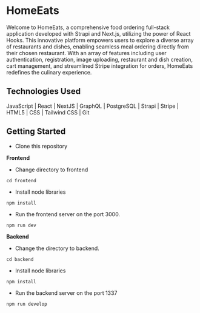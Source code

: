 # HomeEats

Welcome to HomeEats, a comprehensive food ordering full-stack application developed with Strapi and Next.js, utilizing the power of React Hooks. This innovative platform empowers users to explore a diverse array of restaurants and dishes, enabling seamless meal ordering directly from their chosen restaurant. With an array of features including user authentication, registration, image uploading, restaurant and dish creation, cart management, and streamlined Stripe integration for orders, HomeEats redefines the culinary experience.

## Technologies Used

JavaScript | React | NextJS | GraphQL | PostgreSQL | Strapi | Stripe | HTML5 | CSS | Tailwind CSS | Git 

## Getting Started
- Clone this repository

**Frontend**
- Change directory to frontend
```
cd frontend
```
- Install node libraries
```
npm install
```
- Run the frontend server on the port 3000.
```
npm run dev
```

**Backend**
- Change the directory to backend.
```
cd backend
```
- Install node libraries
```
npm install
```
- Run the backend server on the port 1337
```
npm run develop
```
